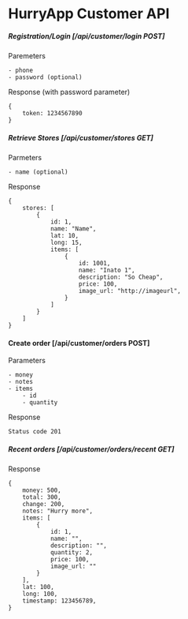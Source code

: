 HurryApp Customer API
=======

##### Registration/Login [/api/customer/login POST]

Paremeters 

	- phone
	- password (optional)
  
Response (with password parameter)

	{
		token: 1234567890
	}
	
##### Retrieve Stores [/api/customer/stores GET]

Parmeters	

	- name (optional)

Response

	{
		stores: [
			{
				id: 1,
				name: "Name",
				lat: 10,
				long: 15,
				items: [
					{
						id: 1001,
						name: "Inato 1",
						description: "So Cheap",
						price: 100,
						image_url: "http://imageurl",
					}
				]
			}
		]
	}

#### Create order [/api/customer/orders POST] 

Parameters

	- money
	- notes
	- items
		- id
		- quantity

Response

	Status code 201

##### Recent orders [/api/customer/orders/recent GET]

Response

	{
		money: 500,
		total: 300,
		change: 200,
		notes: "Hurry more",
		items: [
			{
				id: 1,
				name: "",
				description: "",
				quantity: 2,
				price: 100,
				image_url: ""
			}
		],
		lat: 100,
		long: 100,
		timestamp: 123456789,
	}
